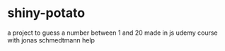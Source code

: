 # shiny-potato
a project to guess a number between 1 and 20 
made in js udemy course with jonas schmedtmann help